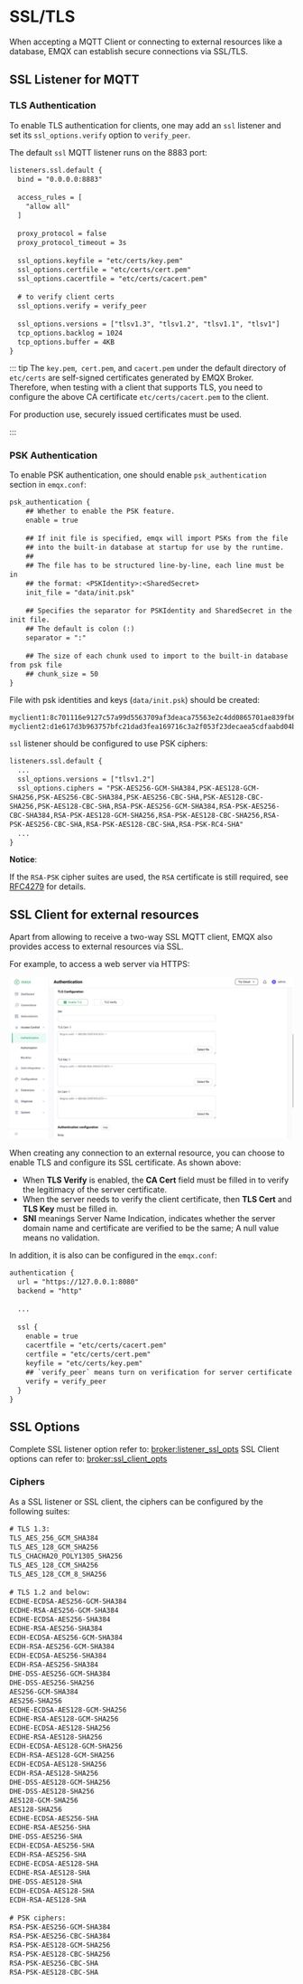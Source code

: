 # SSL/TLS

When accepting a MQTT Client or connecting to external resources like a database,
EMQX can establish secure connections via SSL/TLS.

## SSL Listener for MQTT

### TLS Authentication

To enable TLS authentication for clients, one may add an `ssl` listener
and set its `ssl_options.verify` option to `verify_peer`.

The default `ssl` MQTT listener runs on the 8883 port:

```
listeners.ssl.default {
  bind = "0.0.0.0:8883"

  access_rules = [
    "allow all"
  ]

  proxy_protocol = false
  proxy_protocol_timeout = 3s

  ssl_options.keyfile = "etc/certs/key.pem"
  ssl_options.certfile = "etc/certs/cert.pem"
  ssl_options.cacertfile = "etc/certs/cacert.pem"

  # to verify client certs
  ssl_options.verify = verify_peer

  ssl_options.versions = ["tlsv1.3", "tlsv1.2", "tlsv1.1", "tlsv1"]
  tcp_options.backlog = 1024
  tcp_options.buffer = 4KB
}
```

::: tip
The `key.pem`,` cert.pem`, and `cacert.pem` under the default directory of `etc/certs` are self-signed certificates generated by EMQX Broker. Therefore, when testing with a client that supports TLS, you need to configure the above CA certificate `etc/certs/cacert.pem` to the client.

For production use, securely issued certificates must be used.

:::

### PSK Authentication

To enable PSK authentication, one should enable `psk_authentication` section in `emqx.conf`:

```
psk_authentication {
    ## Whether to enable the PSK feature.
    enable = true

    ## If init file is specified, emqx will import PSKs from the file
    ## into the built-in database at startup for use by the runtime.
    ##
    ## The file has to be structured line-by-line, each line must be in
    ## the format: <PSKIdentity>:<SharedSecret>
    init_file = "data/init.psk"

    ## Specifies the separator for PSKIdentity and SharedSecret in the init file.
    ## The default is colon (:)
    separator = ":"

    ## The size of each chunk used to import to the built-in database from psk file
    ## chunk_size = 50
}
```

File with psk identities and keys (`data/init.psk`) should be created:

```
myclient1:8c701116e9127c57a99d5563709af3deaca75563e2c4dd0865701ae839fb6d79
myclient2:d1e617d3b963757bfc21dad3fea169716c3a2f053f23decaea5cdfaabd04bfc4
```

`ssl` listener should be configured to use PSK ciphers:

```
listeners.ssl.default {
  ...
  ssl_options.versions = ["tlsv1.2"]
  ssl_options.ciphers = "PSK-AES256-GCM-SHA384,PSK-AES128-GCM-SHA256,PSK-AES256-CBC-SHA384,PSK-AES256-CBC-SHA,PSK-AES128-CBC-SHA256,PSK-AES128-CBC-SHA,RSA-PSK-AES256-GCM-SHA384,RSA-PSK-AES256-CBC-SHA384,RSA-PSK-AES128-GCM-SHA256,RSA-PSK-AES128-CBC-SHA256,RSA-PSK-AES256-CBC-SHA,RSA-PSK-AES128-CBC-SHA,RSA-PSK-RC4-SHA"
  ...
}

```

**Notice**:

If the `RSA-PSK` cipher suites are used, the `RSA` certificate is still required, see [RFC4279](https://www.rfc-editor.org/rfc/rfc4279#section-4) for details.


## SSL Client for external resources

Apart from allowing to receive a two-way SSL MQTT client, EMQX also provides access to external resources via SSL.

For example, to access a web server via HTTPS:

![Configure HTTPS Client](./assets/http-tls.jpg)

When creating any connection to an external resource, you can choose to enable TLS and configure its SSL certificate. As shown above:

- When **TLS Verify** is enabled, the **CA Cert** field must be filled in to verify the legitimacy of the server certificate.
- When the server needs to verify the client certificate, then **TLS Cert** and **TLS Key** must be filled in.
- **SNI** meanings Server Name Indication, indicates whether the server domain name and certificate are verified to be the same; A null value means no validation.

In addition, it is also can be configured in the `emqx.conf`:

```
authentication {
  url = "https://127.0.0.1:8080"
  backend = "http"

  ...

  ssl {
    enable = true
    cacertfile = "etc/certs/cacert.pem"
    certfile = "etc/certs/cert.pem"
    keyfile = "etc/certs/key.pem"
    ## `verify_peer` means turn on verification for server certificate
    verify = verify_peer
  }
}
```

## SSL Options

Complete SSL listener option refer to: [broker:listener_ssl_opts](../configuration/configuration-manual.md#broker-listener-ssl-opts)
SSL Client options can refer to: [broker:ssl_client_opts](../configuration/configuration-manual.md#broker-ssl-client-opts)

### Ciphers

As a SSL listener or SSL client, the ciphers can be configured by the following suites:

```
# TLS 1.3:
TLS_AES_256_GCM_SHA384
TLS_AES_128_GCM_SHA256
TLS_CHACHA20_POLY1305_SHA256
TLS_AES_128_CCM_SHA256
TLS_AES_128_CCM_8_SHA256

# TLS 1.2 and below:
ECDHE-ECDSA-AES256-GCM-SHA384
ECDHE-RSA-AES256-GCM-SHA384
ECDHE-ECDSA-AES256-SHA384
ECDHE-RSA-AES256-SHA384
ECDH-ECDSA-AES256-GCM-SHA384
ECDH-RSA-AES256-GCM-SHA384
ECDH-ECDSA-AES256-SHA384
ECDH-RSA-AES256-SHA384
DHE-DSS-AES256-GCM-SHA384
DHE-DSS-AES256-SHA256
AES256-GCM-SHA384
AES256-SHA256
ECDHE-ECDSA-AES128-GCM-SHA256
ECDHE-RSA-AES128-GCM-SHA256
ECDHE-ECDSA-AES128-SHA256
ECDHE-RSA-AES128-SHA256
ECDH-ECDSA-AES128-GCM-SHA256
ECDH-RSA-AES128-GCM-SHA256
ECDH-ECDSA-AES128-SHA256
ECDH-RSA-AES128-SHA256
DHE-DSS-AES128-GCM-SHA256
DHE-DSS-AES128-SHA256
AES128-GCM-SHA256
AES128-SHA256
ECDHE-ECDSA-AES256-SHA
ECDHE-RSA-AES256-SHA
DHE-DSS-AES256-SHA
ECDH-ECDSA-AES256-SHA
ECDH-RSA-AES256-SHA
ECDHE-ECDSA-AES128-SHA
ECDHE-RSA-AES128-SHA
DHE-DSS-AES128-SHA
ECDH-ECDSA-AES128-SHA
ECDH-RSA-AES128-SHA

# PSK ciphers:
RSA-PSK-AES256-GCM-SHA384
RSA-PSK-AES256-CBC-SHA384
RSA-PSK-AES128-GCM-SHA256
RSA-PSK-AES128-CBC-SHA256
RSA-PSK-AES256-CBC-SHA
RSA-PSK-AES128-CBC-SHA
```
